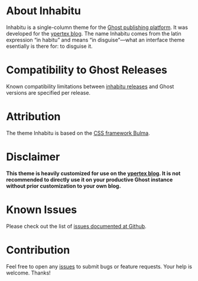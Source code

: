 # About Inhabitu

Inhabitu is a single-column theme for the [Ghost publishing platform](https://ghost.org). It was developed for the [ypertex blog](https://blog.ypertex.com). The name Inhabitu comes from the latin expression “in habitu” and means “in disguise”—what an interface theme esentially is there for: to disguise it.

# Compatibility to Ghost Releases

Known compatibility limitations between [inhabitu releases](https://github.com/ypertex/inhabitu/releases) and Ghost versions are specified per release.

# Attribution

The theme Inhabitu is based on the [CSS framework Bulma](http://bulma.io).

# Disclaimer

**This theme is heavily customized for use on the [ypertex blog](https://blog.ypertex.com). It is not recommended to directly use it on your productive Ghost instance without prior customization to your own blog.**

# Known Issues

Please check out the list of [issues documented at Github](https://github.com/ypertex/inhabitu/issues).

# Contribution

Feel free to open any [issues](https://github.com/ypertex/inhabitu/issues/new) to submit bugs or feature requests. Your help is welcome. Thanks!
